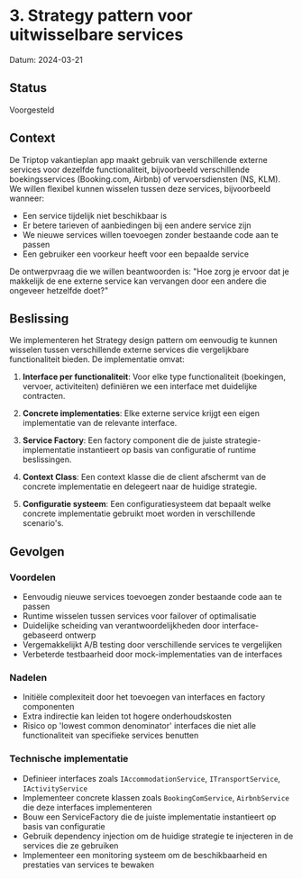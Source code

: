 # 3. Strategy pattern voor uitwisselbare services

Datum: 2024-03-21

## Status

Voorgesteld

## Context

De Triptop vakantieplan app maakt gebruik van verschillende externe services voor dezelfde functionaliteit, bijvoorbeeld verschillende boekingsservices (Booking.com, Airbnb) of vervoersdiensten (NS, KLM). We willen flexibel kunnen wisselen tussen deze services, bijvoorbeeld wanneer:

- Een service tijdelijk niet beschikbaar is
- Er betere tarieven of aanbiedingen bij een andere service zijn
- We nieuwe services willen toevoegen zonder bestaande code aan te passen
- Een gebruiker een voorkeur heeft voor een bepaalde service

De ontwerpvraag die we willen beantwoorden is: "Hoe zorg je ervoor dat je makkelijk de ene externe service kan vervangen door een andere die ongeveer hetzelfde doet?"

## Beslissing

We implementeren het Strategy design pattern om eenvoudig te kunnen wisselen tussen verschillende externe services die vergelijkbare functionaliteit bieden. De implementatie omvat:

1. **Interface per functionaliteit**: Voor elke type functionaliteit (boekingen, vervoer, activiteiten) definiëren we een interface met duidelijke contracten.

2. **Concrete implementaties**: Elke externe service krijgt een eigen implementatie van de relevante interface.

3. **Service Factory**: Een factory component die de juiste strategie-implementatie instantieert op basis van configuratie of runtime beslissingen.

4. **Context Class**: Een context klasse die de client afschermt van de concrete implementatie en delegeert naar de huidige strategie.

5. **Configuratie systeem**: Een configuratiesysteem dat bepaalt welke concrete implementatie gebruikt moet worden in verschillende scenario's.

## Gevolgen

### Voordelen
- Eenvoudig nieuwe services toevoegen zonder bestaande code aan te passen
- Runtime wisselen tussen services voor failover of optimalisatie
- Duidelijke scheiding van verantwoordelijkheden door interface-gebaseerd ontwerp
- Vergemakkelijkt A/B testing door verschillende services te vergelijken
- Verbeterde testbaarheid door mock-implementaties van de interfaces

### Nadelen
- Initiële complexiteit door het toevoegen van interfaces en factory componenten
- Extra indirectie kan leiden tot hogere onderhoudskosten
- Risico op 'lowest common denominator' interfaces die niet alle functionaliteit van specifieke services benutten

### Technische implementatie
- Definieer interfaces zoals `IAccommodationService`, `ITransportService`, `IActivityService`
- Implementeer concrete klassen zoals `BookingComService`, `AirbnbService` die deze interfaces implementeren
- Bouw een ServiceFactory die de juiste implementatie instantieert op basis van configuratie
- Gebruik dependency injection om de huidige strategie te injecteren in de services die ze gebruiken
- Implementeer een monitoring systeem om de beschikbaarheid en prestaties van services te bewaken 